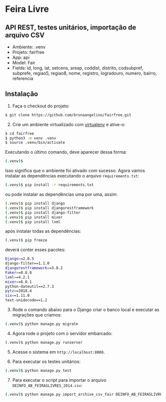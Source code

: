 # Feira Livre
## API REST, testes unitários, importação de arquivo CSV

* Ambiente: .venv
* Projeto: fairfree
* App: api
* Model: Fair
* Fields: id, long, lat, setcens, areap, coddist, distrito, codsubpref, subprefe, regiao5, regiao8, nome, registro, logradouro, numero, bairro, referencia

## Instalação

1. Faça o checkout do projeto:

```bash
$ git clone https://github.com/brunaangelino/fairfree.git
```

2. Crie um ambiente virtualizado com [virtualenv]() e ative-o:

```bash
$ cd fairfree
$ python3 -m venv .venv
$ source .venv/bin/activate
```

Executando o último comando, deve aparecer dessa forma:

```bash
(.venv)$
```

Isso significa que o ambiente foi ativado com sucesso. Agora vamos instalar as dependências executando o arquivo `requirements.txt`:
```bash
(.venv)$ pip install -r requirements.txt
```

ou pode instalar as dependências uma por uma, assim:

```bash
(.venv)$ pip install django
(.venv)$ pip install djangorestframework
(.venv)$ pip install django-filter
(.venv)$ pip install mixer
(.venv)$ pip install lxml
```

após instalar todas as dependências:

```bash
(.venv)$ pip freeze
```

deverá conter esses pacotes:

```bash
Django==2.0.5
django-filter==1.1.0
djangorestframework==3.8.2
Faker==0.8.8
lxml==4.2.1
mixer==6.0.1
python-dateutil==2.7.3
pytz==2018.4
six==1.11.0
text-unidecode==1.2
```

3. Rode o comando abaixo para o Django criar o banco local e executar as migrações que criamos:

```bash
(.venv)$ python manage.py migrate
```

4. Agora rode o projeto com o servidor embarcado:

```bash
(.venv)$ python manage.py runserver
```

5. Acesse o sistema em `http://localhost:8000`.

6. Para executar os testes unitários:

```bash
(.venv)$ python manage.py test
```

7. Para executar o script para importar o arquivo `DEINFO_AB_FEIRASLIVRES_2014.csv`:

```bash
(.venv)$ python manage.py import_archive_csv_fair DEINFO_AB_FEIRASLIVRES_2014.csv
```

